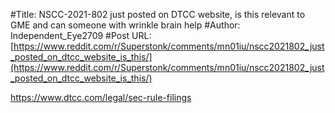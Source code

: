 #Title: NSCC-2021-802 just posted on DTCC website, is this relevant to GME and can someone with wrinkle brain help
#Author: Independent_Eye2709
#Post URL: [https://www.reddit.com/r/Superstonk/comments/mn01iu/nscc2021802_just_posted_on_dtcc_website_is_this/](https://www.reddit.com/r/Superstonk/comments/mn01iu/nscc2021802_just_posted_on_dtcc_website_is_this/)


https://www.dtcc.com/legal/sec-rule-filings